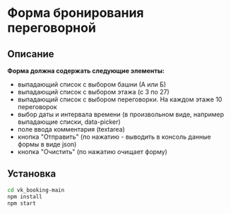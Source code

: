 # Форма бронирования переговорной

## Описание

**Форма должна содержать следующие элементы:**

-   выпадающий список с выбором башни (А или Б)
-   выпадающий список с выбором этажа (с 3 по 27)
-   выпадающий список с выбором переговорки. На каждом этаже 10 переговорок
-   выбор даты и интервала времени (в произвольном виде, например выпадающие списки, data-picker)
-   поле ввода комментария (textarea)
-   кнопка "Отправить" (по нажатию - выводить в консоль данные формы в виде json)
-   кнопка "Очистить" (по нажатию очищает форму)

## Установка

```sh
cd vk_booking-main
npm install
npm start
```
